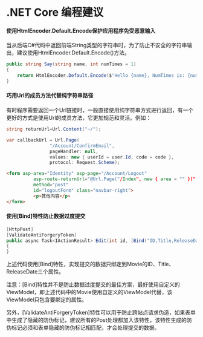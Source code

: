 # .NET Core 编程建议



#### 使用HtmlEncoder.Default.Encode保护应用程序免受恶意输入

当从后端C#代码中返回前端String类型的字符串时，为了防止不安全的字符串输出，建议使用HtmlEncoder.Default.Encode()方法。

```c#
public string Say(string name, int numTimes = 1)
{
    return HtmlEncoder.Default.Encode($"Hello {name}, NumTimes is: {numTimes}");
}
```



#### 巧用Url的成员方法代替纯字符串路径

有时程序需要返回一个Url链接时，一般直接使用纯字符串方式进行返回，有一个更好的方式是使用Url的成员方法，它更加规范和灵活。例如：

```c#
string returnUrl=Url.Content("~/");
```

```c#
var callbackUrl = Url.Page(
                "/Account/ConfirmEmail",
                pageHandler: null,
                values: new { userId = user.Id, code = code },
                protocol: Request.Scheme);
```

```html
<form asp-area="Identity" asp-page="/Account/Logout" 
          asp-route-returnUrl="@Url.Page("/Index", new { area = "" })" 
          method="post" 
          id="logoutForm" class="navbar-right">
          <p>其他内容</p>
</form>
```



#### 使用[Bind]特性防止数据过度提交

```c#
[HttpPost]
[ValidateAntiForgeryToken]
public async Task<IActionResult> Edit(int id, [Bind("ID,Title,ReleaseDate")] Movie movie)
{
}
```

上述代码使用[Bind]特性，实现提交的数据只绑定到Movie的ID、Title、ReleaseDate三个属性。

注意：[Bind]特性并不是防止数据过度提交的最佳方案，最好使用自定义的ViewModel，即上述代码中的Movie使用自定义的ViewModel代替，该ViewModel只包含要绑定的属性。

另外，[ValidateAntiForgeryToken]特性可以用于防止跨站点请求伪造，如果表单中生成了隐藏的防伪标记，建议所有的Post处理都加入该特性，该特性生成的防伪标记必须和表单隐藏的防伪标记相匹配，才会处理提交的数据。





